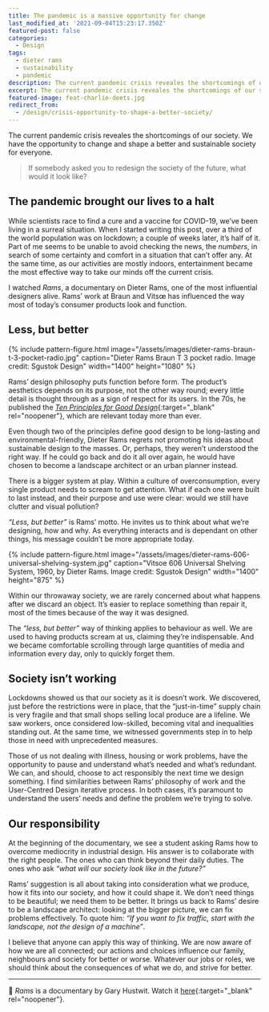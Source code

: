```yaml
---
title: The pandemic is a massive opportunity for change
last_modified_at: '2021-09-04T15:23:17.350Z'
featured-post: false
categories:
  - Design
tags:
  - dieter rams
  - sustainability
  - pandemic
description: The current pandemic crisis reveales the shortcomings of our society. We have the opportunity to change and shape a better and sustainable society for everyone.
excerpt: The current pandemic crisis reveales the shortcomings of our society. We have the opportunity to change and shape a better and sustainable society for everyone.
featured-image: feat-charlie-deets.jpg
redirect_from:
  - /design/crisis-opportunity-to-shape-a-better-society/
---
```

<p class="lead">The current pandemic crisis reveales the shortcomings of our society. We have the opportunity to change and shape a better and sustainable society for everyone.</p>

> If somebody asked you to redesign the society of the future, what would it look like?

## The pandemic brought our lives to a halt

While scientists race to find a cure and a vaccine for COVID-19, we’ve been living in a surreal situation. When I started writing this post, over a third of the world population was on lockdown; a couple of weeks later, it’s half of it. Part of me seems to be unable to avoid checking the news, the _numbers_, in search of some certainty and comfort in a situation that can’t offer any. At the same time, as our activities are mostly indoors, entertainment became the most effective way to take our minds off the current crisis.

I watched _Rams_, a documentary on Dieter Rams, one of the most influential designers alive. Rams’ work at Braun and Vitsœ has influenced the way most of today’s consumer products look and function.

## Less, but better

{% include pattern-figure.html image="/assets/images/dieter-rams-braun-t-3-pocket-radio.jpg" caption="Dieter Rams Braun T 3 pocket radio. Image credit: Sgustok Design" width="1400" height="1080" %}

Rams’ design philosophy puts function before form. The product’s aesthetics depends on its purpose, not the other way round; every little detail is thought through as a sign of respect for its users. In the 70s, he published the [_Ten Principles for Good Design_](https://www.vitsoe.com/gb/about/good-design){:target="_blank" rel="noopener"}, which are relevant today more than ever.

Even though two of the principles define good design to be long-lasting and environmental-friendly, Dieter Rams regrets not promoting his ideas about sustainable design to the masses. Or, perhaps, they weren’t understood the right way. If he could go back and do it all over again, he would have chosen to become a landscape architect or an urban planner instead.

There is a bigger system at play. Within a culture of overconsumption, every single product needs to scream to get attention. What if each one were built to last instead, and their purpose and use were clear: would we still have clutter and visual pollution?

_“Less, but better”_ is Rams’ motto. He invites us to think about what we’re designing, how and why. As everything interacts and is dependant on other things, his message couldn’t be more appropriate today.

{% include pattern-figure.html image="/assets/images/dieter-rams-606-universal-shelving-system.jpg" caption="Vitsoe 606 Universal Shelving System, 1960, by Dieter Rams. Image credit: Sgustok Design" width="1400" height="875" %}

Within our throwaway society, we are rarely concerned about what happens after we discard an object. It’s easier to replace something than repair it, most of the times because of the way it was designed.

The _“less, but better”_ way of thinking applies to behaviour as well. We are used to having products scream at us, claiming they’re indispensable. And we became comfortable scrolling through large quantities of media and information every day, only to quickly forget them.

## Society isn’t working

Lockdowns showed us that our society as it is doesn’t work. We discovered, just before the restrictions were in place, that the “just-in-time” supply chain is very fragile and that small shops selling local produce are a lifeline. We saw workers, once considered low-skilled, becoming vital and inequalities standing out. At the same time, we witnessed governments step in to help those in need with unprecedented measures.

Those of us not dealing with illness, housing or work problems, have the opportunity to pause and understand what’s needed and what’s redundant. We can, and should, choose to act responsibly the next time we design something. I find similarities between Rams’ philosophy of work and the User-Centred Design iterative process. In both cases, it’s paramount to understand the users’ needs and define the problem we’re trying to solve.

## Our responsibility

At the beginning of the documentary, we see a student asking Rams how to overcome mediocrity in industrial design. His answer is to collaborate with the right people. The ones who can think beyond their daily duties. The ones who ask _“what will our society look like in the future?”_

Rams’ suggestion is all about taking into consideration what we produce, how it fits into our society, and how it could shape it. We don’t need things to be beautiful; we need them to be better. It brings us back to Rams’ desire to be a landscape architect: looking at the bigger picture, we can fix problems effectively. To quote him: _“If you want to fix traffic, start with the landscape, not the design of a machine”_.

I believe that anyone can apply this way of thinking. We are now aware of how we are all connected; our actions and choices influence our family, neighbours and society for better or worse. Whatever our jobs or roles, we should think about the consequences of what we do, and strive for better.

---
🔗 _Rams_ is a documentary by Gary Hustwit. Watch it [here](https://hustwit.vhx.tv/){:target="_blank" rel="noopener"}.
